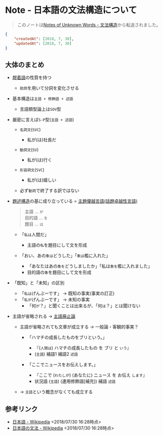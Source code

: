 # Note - 日本語の文法構造について

> このノートは[Notes of Unknown Words - 文法構造](https://github.com/Itabashi-don/Shiina/projects/3#card-11704142)から転送されました。

```Json
{
	"createdAt": [2018, 7, 30],
	"updatedAt": [2018, 7, 30]
}
```



## 大体のまとめ
* [膠着語](https://ja.wikipedia.org/wiki/%E8%86%A0%E7%9D%80%E8%AA%9E)の性質を持つ
  * `助詞`を用いて分詞を変化させる


* 基本構造は`主語 + 修飾語 + 述語`
  * 言語類型論上は`SOV`型
  

* 厳密に言えば`S-P`型(`主語 + 述語`)
  * `名詞文`(`SVC`)
    * 私が(は)社長だ

  * `動詞文`(`SV`)
    * 私が(は)行く

  * `形容詞文`(`SVC`)
    * 私が(は)嬉しい

  * 必ず`動詞`で終了する訳ではない


* [題述構造](https://ja.wikipedia.org/wiki/%E6%97%A5%E6%9C%AC%E8%AA%9E#%E9%A1%8C%E8%BF%B0%E6%A7%8B%E9%80%A0)の基に成り立っている = [主題優越言語(話題卓越性言語)](https://ja.wikipedia.org/wiki/%E4%B8%BB%E9%A1%8C%E5%84%AA%E5%8B%A2%E8%A8%80%E8%AA%9E)
  > 主語 … `が`<Br />
  > 目的語 … `を`<Br />
  > 題目 … `は`
  
  * 「`私は`人間だ」
    * 主語の`私`を題目にして文を形成

  * 「おい、あの`象は`どうした」「`象は`檻に入れた」
    * 「あなたはあの`象を`どうしましたか」「私は`象を`檻に入れました」
    * 目的語の`象`を題目にして文を形成


* 「既知」と「未知」の区別
  * 「`私は`げんぶーです」 → 既知の事実(事実の訂正)
  * 「`私が`げんぶーです」 → 未知の事実
    * 「何`が`？」と聞くことは出来るが、「何`は`？」とは聞けない

* 主語が省略される → [主語廃止論](https://ja.wikipedia.org/wiki/%E6%97%A5%E6%9C%AC%E8%AA%9E#%E4%B8%BB%E8%AA%9E%E5%BB%83%E6%AD%A2%E8%AB%96)
  * 主語が省略されても文章が成立する → 一般論・客観的事実？
    * 「ハマチの成長したものをブリという。」
      * 『(`人間は`) ハマチの成長したもの を ブリ と `いう`』
      * (`主語`) 補語1 補語2 `述語`

    * 「ここでニュースをお伝えします。」
      * 『ここで (`わたしが`) (あなたに) ニュース を お伝え `します`』
      * 状況語 (`主語`) (連用修飾語[補充]) 補語 `述語`

  * → `主語`という概念がなくても成立する



## 参考リンク
* [日本語 - Wikipedia](https://ja.wikipedia.org/wiki/%E6%97%A5%E6%9C%AC%E8%AA%9E) <2018/07/30 16:28時点>
* [日本語の文法 - Wikipedia](https://ja.wikipedia.org/wiki/%E6%97%A5%E6%9C%AC%E8%AA%9E%E3%81%AE%E6%96%87%E6%B3%95) <2018/07/30 16:28時点>